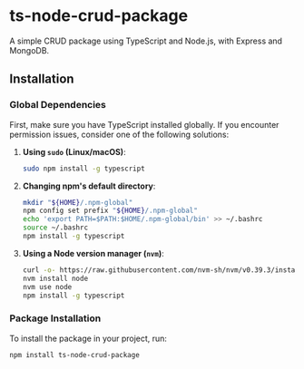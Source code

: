 # ts-node-crud-package
A simple CRUD package using TypeScript and Node.js, with Express and MongoDB.

## Installation

### Global Dependencies

First, make sure you have TypeScript installed globally. If you encounter permission issues, consider one of the following solutions:

1. **Using `sudo` (Linux/macOS)**:
    ```sh
    sudo npm install -g typescript
    ```

2. **Changing npm's default directory**:
    ```sh
    mkdir "${HOME}/.npm-global"
    npm config set prefix "${HOME}/.npm-global"
    echo 'export PATH=$PATH:$HOME/.npm-global/bin' >> ~/.bashrc
    source ~/.bashrc
    npm install -g typescript
    ```

3. **Using a Node version manager (`nvm`)**:
    ```sh
    curl -o- https://raw.githubusercontent.com/nvm-sh/nvm/v0.39.3/install.sh | bash
    nvm install node
    nvm use node
    npm install -g typescript
    ```

### Package Installation

To install the package in your project, run:
```sh
npm install ts-node-crud-package

